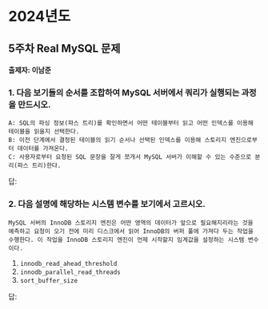 # 2024년도
## 5주차 Real MySQL 문제
#### 출제자: 이남준

### 1. 다음 보기들의 순서를 조합하여 MySQL 서버에서 쿼리가 실행되는 과정을 만드시오.
```
A: SQL의 파싱 정보(파스 트리)를 확인하면서 어떤 테이블부터 읽고 어떤 인덱스를 이용해 테이블을 읽을지 선택한다.
B: 이전 단계에서 결정된 테이블의 읽기 순서나 선택된 인덱스를 이용해 스토리지 엔진으로부터 데이터를 가져온다.
C: 사용자로부터 요청된 SQL 문장을 잘게 쪼개서 MySQL 서버가 이해할 수 있는 수준으로 분리(파스 트리)한다.
```

답: 


### 2. 다음 설명에 해당하는 시스템 변수를 보기에서 고르시오.
```
MySQL 서버의 InnoDB 스토리지 엔진은 어떤 영역의 데이터가 앞으로 필요해지리라는 것을 예측하고 요청이 오기 전에 미리 디스크에서 읽어 InnoDB의 버퍼 풀에 가져다 두는 작업을 수행한다. 이 작업을 InnoDB 스토리지 엔진이 언제 시작할지 임계값을 설정하는 시스템 변수이다.
```
1. `innodb_read_ahead_threshold`
2. `innodb_parallel_read_threads`
3. `sort_buffer_size`

답: 